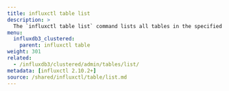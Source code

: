 ```yaml
---
title: influxctl table list
description: >
  The `influxctl table list` command lists all tables in the specified database.
menu:
  influxdb3_clustered:
    parent: influxctl table
weight: 301
related:
  - /influxdb3/clustered/admin/tables/list/
metadata: [influxctl 2.10.2+]
source: /shared/influxctl/table/list.md
---
```


<!-- //SOURCE content/shared/influxctl/table/list.md -->
